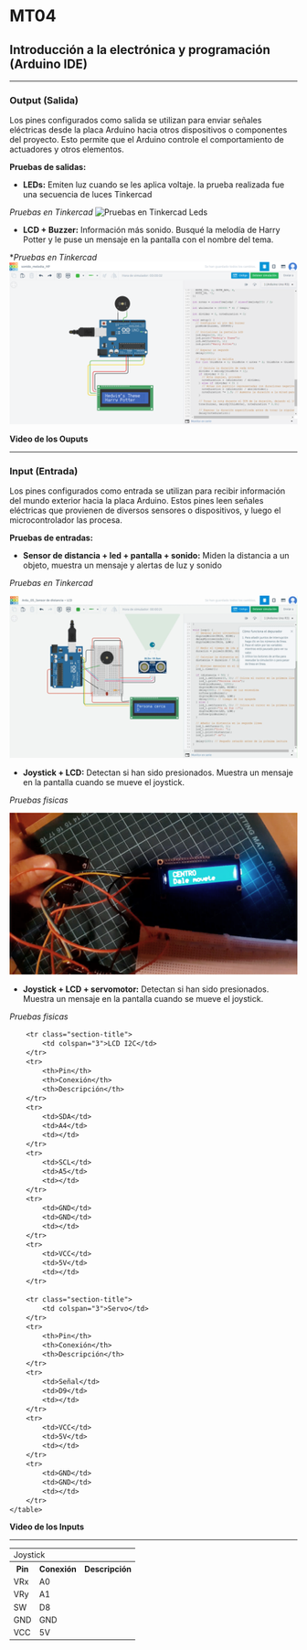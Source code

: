 # MT04
## Introducción a la electrónica y programación (Arduino IDE)


--------
### Output (Salida)
Los pines configurados como salida se utilizan para enviar señales eléctricas desde la placa Arduino hacia otros dispositivos o componentes del proyecto. Esto permite que el Arduino controle el comportamiento de actuadores y otros elementos.

**Pruebas de salidas:**

- **LEDs:** Emiten luz cuando se les aplica voltaje. la prueba realizada fue una secuencia de luces
Tinkercad

_Pruebas en Tinkercad_ 
![Pruebas en Tinkercad Leds](../images/MT04/LEDS.gif)


- **LCD + Buzzer:** Información más sonido. Busqué la melodía de Harry Potter y le puse un mensaje en la pantalla con el nombre del tema.

**Pruebas en Tinkercad*
![Pruebas en Tinkercad buzzer](../images/MT04/HP_buzzer_LCD_output.png)

**Video de los Ouputs**

---------

### Input (Entrada)
Los pines configurados como entrada se utilizan para recibir información del mundo exterior hacia la placa Arduino. Estos pines leen señales eléctricas que provienen de diversos sensores o dispositivos, y luego el microcontrolador las procesa.

**Pruebas de entradas:**

- **Sensor de distancia + led + pantalla + sonido:** Miden la distancia a un objeto, muestra un mensaje y alertas de luz y sonido

_Pruebas en Tinkercad_ 

![Sensor de distancia + led + pantalla + sonido](../images/MT04/Sensor_d.gif)

- **Joystick + LCD:** Detectan si han sido presionados. Muestra un mensaje en la pantalla cuando se mueve el joystick.

_Pruebas fisicas_

![Joystick + LCD](../images/MT04/joystick_LCD.png) 

- **Joystick + LCD + servomotor:** Detectan si han sido presionados. Muestra un mensaje en la pantalla cuando se mueve el joystick.

_Pruebas fisicas_

<table>
        <tr class="section-title">
            <td colspan="3">Joystick</td>
        </tr>
        <tr>
            <th>Pin</th>
            <th>Conexión</th>
            <th>Descripción</th>
        </tr>
        <tr>
            <td>VRx</td>
            <td>A0</td>
            <td></td>
        </tr>
        <tr>
            <td>VRy</td>
            <td>A1</td>
            <td></td>
        </tr>
        <tr>
            <td>SW</td>
            <td>D8</td>
            <td></td>
        </tr>
        <tr>
            <td>GND</td>
            <td>GND</td>
            <td></td>
        </tr>
        <tr>
            <td>VCC</td>
            <td>5V</td>
            <td></td>
        </tr>
        
        <tr class="section-title">
            <td colspan="3">LCD I2C</td>
        </tr>
        <tr>
            <th>Pin</th>
            <th>Conexión</th>
            <th>Descripción</th>
        </tr>
        <tr>
            <td>SDA</td>
            <td>A4</td>
            <td></td>
        </tr>
        <tr>
            <td>SCL</td>
            <td>A5</td>
            <td></td>
        </tr>
        <tr>
            <td>GND</td>
            <td>GND</td>
            <td></td>
        </tr>
        <tr>
            <td>VCC</td>
            <td>5V</td>
            <td></td>
        </tr>
        
        <tr class="section-title">
            <td colspan="3">Servo</td>
        </tr>
        <tr>
            <th>Pin</th>
            <th>Conexión</th>
            <th>Descripción</th>
        </tr>
        <tr>
            <td>Señal</td>
            <td>D9</td>
            <td></td>
        </tr>
        <tr>
            <td>VCC</td>
            <td>5V</td>
            <td></td>
        </tr>
        <tr>
            <td>GND</td>
            <td>GND</td>
            <td></td>
        </tr>
    </table>


**Video de los Inputs**

---------